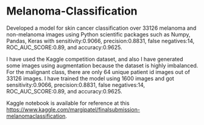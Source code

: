# Melanoma-Classification
Developed a model for skin cancer classification over 33126 melanoma and non-melanoma images using Python scientific packages such as Numpy, Pandas, Keras with sensitivity:0.9066, 
precision:0.8831, false negatives:14, ROC_AUC_SCORE:0.89, and accuracy:0.9625.

I have used the Kaggle competition dataset, and also I have generated some images using augmentation because the dataset is highly imbalanced. For the malignant class, there are 
only 64 unique patient id images out of 33126 images. I have trained the model using 1600 images and got sensitivity:0.9066, precision:0.8831, false negatives:14, 
ROC_AUC_SCORE:0.89, and accuracy:0.9625. 

Kaggle notebook is available for reference at this https://www.kaggle.com/margipatel/finalsubmission-melanomaclassification.



